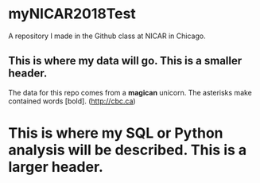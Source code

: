 # myNICAR2018Test
A repository I made in the Github class at NICAR in Chicago.

## This is where my data will go.  This is a smaller header.

The data for this repo comes from a **magican** unicorn.  The asterisks make contained words [bold].
(http://cbc.ca)
# This is where my SQL or Python analysis will be described. This is a larger header.

